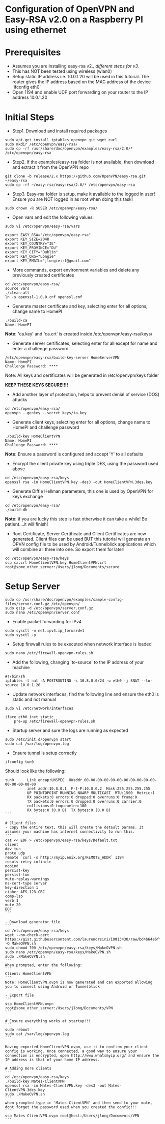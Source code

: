 # Configuration of OpenVPN and Easy-RSA v2.0 on a Raspberry PI using ethernet

# Prerequisites
- Assumes you are installing easy-rsa v2.*, different steps for v3.*
- This has NOT been tested using wireless (wlan0)
- Setup static IP address i.e. 10.0.1.20 will be used in this tutorial. The router gives the IP address based on the MAC address of the device 'ifconfig eth0'
- Open 1194 and enable UDP port forwarding on your router to the IP address 10.0.1.20

# Initial Steps
- Step1. Download and install required packages
```
sudo apt-get install iptables openvpn git wget curl
sudo mkdir /etc/openvpn/easy-rsa/
sudo cp -rf /usr/share/doc/openvpn/examples/easy-rsa/2.0/* /etc/openvpn/easy-rsa
```

- Step2. If the examples/easy-rsa folder is not available, then download and extract it from the OpenVPN repo
```
git clone -b release/2.x https://github.com/OpenVPN/easy-rsa.git ~/easy-rsa
sudo cp -rf ~/easy-rsa/easy-rsa/2.0/* /etc/openvpn/easy-rsa
```

- Step3. Easy-rsa folder is setup, make it available to the logged in user! Ensure you are NOT logged in as root when doing this task!
```
sudo chown -R $USER /etc/openvpn/easy-rsa/
```

- Open vars and edit the following values:
```
sudo vi /etc/openvpn/easy-rsa/vars

export EASY_RSA="/etc/openvpn/easy-rsa"
export KEY_SIZE=2048
export KEY_COUNTRY="IE"
export KEY_PROVINCE="DU"
export KEY_CITY="Dublin"
export KEY_ORG="Longie"
export KEY_EMAIL="jlongieirl@gmail.com"
```

- More commands, export environment variables and delete any previously created certificates
```
cd /etc/openvpn/easy-rsa/
source vars
./clean-all
ln -s openssl-1.0.0.cnf openssl.cnf
```

- Generate master certificate and key, selecting enter for all options, change name to HomePI
```
./build-ca
Name: HomePI
```

__Note:__ 'ca.key' and 'ca.crt' is created inside /etc/openvpn/easy-rsa/keys/

- Generate server certificates, selecting enter for all except for name and enter a challenge password
```
/etc/openvpn/easy-rsa/build-key-server HomeServerVPN
Name: HomePI
Challenge Password: ****
```
Note: All keys and certificates will be generated in /etc/openvpn/keys folder

<b>KEEP THESE KEYS SECURE!!!!</b>

- Add another layer of protection, helps to prevent denial of service (DOS) attacks
```
cd /etc/openvpn/easy-rsa/
openvpn --genkey --secret keys/ta.key
```

- Generate client keys, selecting enter for all options, change name to HomePI and challenge password 
```
./build-key HomeClientVPN
Name: HomePI
Challenge Password: ****
```
__Note:__ Ensure a password is configured and accept 'Y' to all defaults

- Encrypt the client private key using triple DES, using the password used above
```
cd /etc/openvpn/easy-rsa/keys
openssl rsa -in HomeClientVPN.key -des3 -out HomeClientVPN.3des.key
```

- Generate Diffie Hellman parameters, this one is used by OpenVPN for keys exchange
```
cd /etc/openvpn/easy-rsa/
./build-dh
```
__Note:__ if you are lucky this step is fast otherwise it can take a while! Be patient....it will finish!

- Root Certificate, Server Certificate and Client Certificates are now generated. Client files can be used BUT this tutorial will generate an OPVN config file to be used by Android/Tunnelblick applications which will combine all three into one. So export them for later!
```
cd /etc/openvpn/easy-rsa/keys
scp ca.crt HomeClientVPN.key HomeClientVPN.crt root@some_other_server:/Users/jlong/Documents/secure
```

# Setup Server
```
sudo cp /usr/share/doc/openvpn/examples/sample-config-files/server.conf.gz /etc/openvpn/
sudo gzip -d /etc/openvpn/server.conf.gz
sudo nano /etc/openvpn/server.conf
```

- Enable packet forwarding for IPv4
```
sudo sysctl -w net.ipv4.ip_forward=1
sudo sysctl -p
```

<!--- Setup iptables-->
<!--```-->
<!--iptables -t nat -A POSTROUTING -s 10.8.0.0/24 -o eth0 -j MASQUERADE-->
<!--iptables -A FORWARD -p tcp -s 10.8.0.0/24 -d 0.0.0.0/0 -j ACCEPT-->
<!--```-->

- Setup firewall rules to be executed when network interface is loaded
```
sudo nano /etc/firewall-openvpn-rules.sh
```

- Add the following, changing 'to-source' to the IP address of your machine
```
#!/bin/sh 
iptables -t nat -A POSTROUTING -s 10.8.0.0/24 -o eth0 -j SNAT --to-source 10.0.1.20
```

- Update network interfaces, find the following line and ensure the eth0 is static and not manual
```
sudo vi /etc/network/interfaces

iface eth0 inet static
	pre-up /etc/firewall-openvpn-rules.sh
```

- Startup server and sure the logs are running as expected
```
sudo /etc/init.d/openvpn start
sudo cat /var/log/openvpn.log
```

- Ensure tunnel is setup correctly
```
ifconfig tun0
```

Should look like the following:
````
tun0      Link encap:UNSPEC  HWaddr 00-00-00-00-00-00-00-00-00-00-00-00-00-00-00-00  
          inet addr:10.8.0.1  P-t-P:10.8.0.2  Mask:255.255.255.255
          UP POINTOPOINT RUNNING NOARP MULTICAST  MTU:1500  Metric:1
          RX packets:0 errors:0 dropped:0 overruns:0 frame:0
          TX packets:0 errors:0 dropped:0 overruns:0 carrier:0
          collisions:0 txqueuelen:100 
          RX bytes:0 (0.0 B)  TX bytes:0 (0.0 B)
```

# Client files
- Copy the entire text, this will create the detault params. It assumes your machine has internet connectivity to run this.
```
cat << EOF > /etc/openvpn/easy-rsa/keys/Default.txt
client
dev tun
proto udp
remote `curl -s http://myip.enix.org/REMOTE_ADDR` 1194
resolv-retry infinite
nobind
persist-key
persist-tun
mute-replay-warnings
ns-cert-type server
key-direction 1 
cipher AES-128-CBC
comp-lzo
verb 1
mute 20
EOF
```

- Download generator file
```
cd /etc/openvpn/easy-rsa/keys
wget --no-check-cert https://gist.githubusercontent.com/laurenorsini/10013430/raw/bd4b64e6ff717dc0d9284081fe3ca096947d0009/MakeOpenVPN.sh -O MakeOVPN.sh
sudo chmod 700 /etc/openvpn/easy-rsa/keys/MakeOVPN.sh
sudo nano /etc/openvpn/easy-rsa/keys/MakeOVPN.sh
sudo ./MakeOVPN.sh
```
When prompted, enter the following:
```
Client: HomeClientVPN
```
Note: HomeClientVPN.ovpn is now generated and can exported allowing you to connect using Android or Tunnelblick

- Export file
```
scp HomeClientVPN.ovpn root@some_other_server:/Users/jlong/Documents/VPN
```

# Ensure everything works at startup!!!
```
sudo reboot
sudo cat /var/log/openvpn.log
```

Having exported HomeClientVPN.ovpn, use it to confirm your client config is working. Once connected, a good way to ensure your connection is encrypted, open http://www.whatsmyip.org/ and ensure the IP address is that of your home IP address.

# Adding more clients
```
cd /etc/openvpn/easy-rsa/keys
./build-key Mates-ClientVPN
openssl rsa -in Mates-ClientVPN.key -des3 -out Mates-ClientVPN.3des.key
sudo ./MakeOVPN.sh
```
when prompted type in 'Mates-ClientVPN' and then send to your mate, dont forget the password used when you created the config!!!
```
scp Mates-ClientVPN.ovpn root@host:/Users/jlong/Documents/VPN
```


